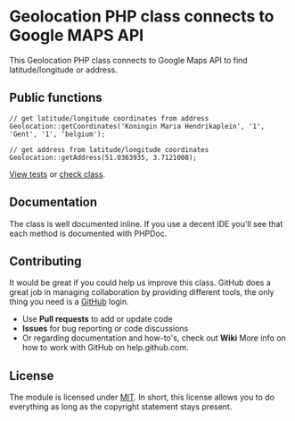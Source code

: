 # Geolocation PHP class connects to Google MAPS API

This Geolocation PHP class connects to Google Maps API to find latitude/longitude or address.

## Public functions

```
// get latitude/longitude coordinates from address
Geolocation::getCoordinates('Koningin Maria Hendrikaplein', '1', 'Gent', '1', 'belgium');

// get address from latitude/longitude coordinates
Geolocation::getAddress(51.0363935, 3.7121008);
```
[View tests](./examples/example.php) or [check class](./src/Geolocation.php).

## Documentation

The class is well documented inline. If you use a decent IDE you'll see that each method is documented with PHPDoc.

## Contributing

It would be great if you could help us improve this class. GitHub does a great job in managing collaboration by providing different tools, the only thing you need is a [GitHub](http://github.com) login.

* Use **Pull requests** to add or update code
* **Issues** for bug reporting or code discussions
* Or regarding documentation and how-to's, check out **Wiki**
More info on how to work with GitHub on help.github.com.

## License

The module is licensed under [MIT](./LICENSE). In short, this license allows you to do everything as long as the copyright statement stays present.